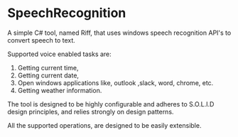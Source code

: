 # SpeechRecognition
A simple C# tool, named Riff, that uses windows speech recognition API's to convert speech to text.  

Supported voice enabled tasks are: 
1. Getting current time, 
2. Getting current date, 
3. Open windows applications like, outlook ,slack, word, chrome, etc. 
4. Getting weather information. 

The tool is designed to be highly configurable and adheres to S.O.L.I.D design principles, and relies strongly on design patterns. 

All the supported operations, are designed to be easily extensible. 

